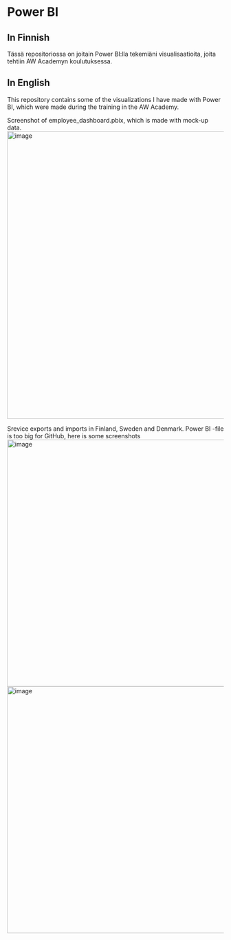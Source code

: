 # Power BI

## In Finnish
Tässä repositoriossa on joitain Power BI:lla tekemiäni visualisaatioita, joita tehtiin AW Academyn koulutuksessa.

## In English
This repository contains some of the visualizations I have made with Power BI, which were made during the training in the AW Academy.

Screenshot of employee_dashboard.pbix, which is made with mock-up data.
<img width="668" alt="image" src="https://github.com/jussiiih/Power-BI/assets/107620116/2998e39a-7258-42cd-b553-3ffaf10b4c74">

Srevice exports and imports in Finland, Sweden and Denmark. Power BI -file is too big for GitHub, here is some screenshots
<img width="573" alt="image" src="https://github.com/jussiiih/Power-BI/assets/107620116/bc6522c2-4262-4ab0-8681-1008d29c323e">
<img width="573" alt="image" src="https://github.com/jussiiih/Power-BI/assets/107620116/0950b91c-c44b-4cea-a672-0c6e8ec1ccf8">



